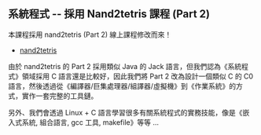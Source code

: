 ## 系統程式  -- 採用 Nand2tetris 課程 (Part 2)

本課程採用 nand2tetris (Part 2) 線上課程修改而來！

* [nand2tetris](./nand2tetris)

由於 nand2tetris 的 Part 2 採用類似 Java 的 Jack 語言，但我們認為《系統程式》領域採用 C 語言還是比較好，因此我們將 Part 2 改為設計一個類似 C 的 C0 語言，然後透過從《編譯器/巨集處理器/組譯器/虛擬機》到《作業系統》的方式，實作一套完整的工具鏈。

另外、我們會透過 Linux + C 語言學習很多有關系統程式的實務技能，像是《嵌入式系統, 組合語言, gcc 工具, makefile》等等 ...

